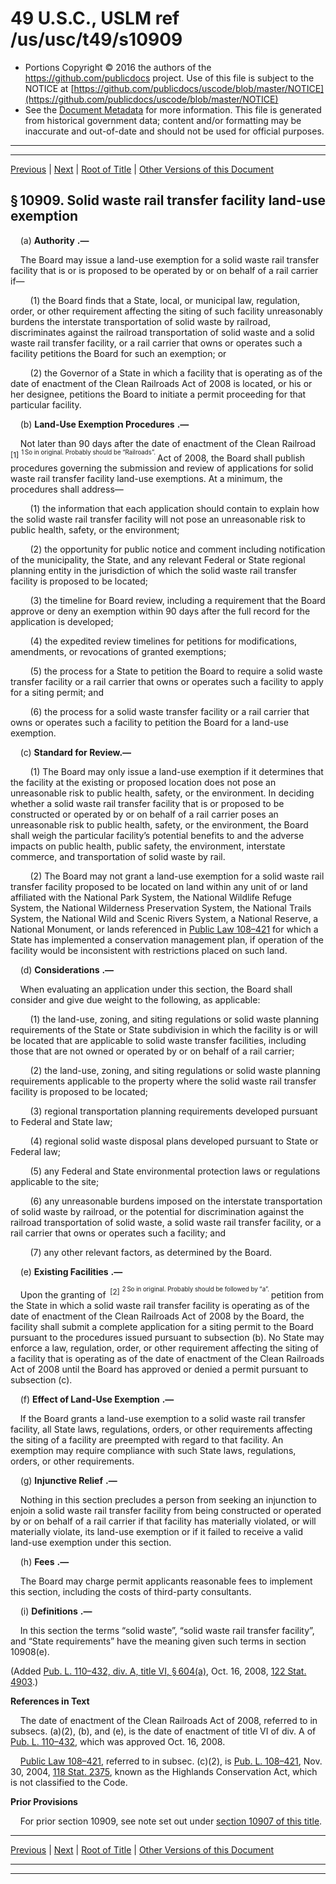 ---
---

# 49 U.S.C., USLM ref /us/usc/t49/s10909

* Portions Copyright © 2016 the authors of the https://github.com/publicdocs project.
  Use of this file is subject to the NOTICE at [https://github.com/publicdocs/uscode/blob/master/NOTICE](https://github.com/publicdocs/uscode/blob/master/NOTICE)
* See the [Document Metadata](././../../../../../..//README.md) for more information.
  This file is generated from historical government data; content and/or formatting may be inaccurate and out-of-date and should not be used for official purposes.

----------
----------

[Previous](./../../../../../..//us/usc/t49/stIV/ptA/ch109/m__us_usc_t49_s10908.md) | [Next](./../../../../../..//us/usc/t49/stIV/ptA/ch109/m__us_usc_t49_s10910.md) | [Root of Title](./../../../../../../) | [Other Versions of this Document](https://publicdocs.github.io/go/links?ns=uslm&ref=%2Fus%2Fusc%2Ft49%2Fs10909)

## § 10909. Solid waste rail transfer facility land-use exemption

    (a)  __Authority__  __.—__ 

    The Board may issue a land-use exemption for a solid waste rail transfer facility that is or is proposed to be operated by or on behalf of a rail carrier if—

        (1) the Board finds that a State, local, or municipal law, regulation, order, or other requirement affecting the siting of such facility unreasonably burdens the interstate transportation of solid waste by railroad, discriminates against the railroad transportation of solid waste and a solid waste rail transfer facility, or a rail carrier that owns or operates such a facility petitions the Board for such an exemption; or

        (2) the Governor of a State in which a facility that is operating as of the date of enactment of the Clean Railroads Act of 2008 is located, or his or her designee, petitions the Board to initiate a permit proceeding for that particular facility.

    (b)  __Land-Use Exemption Procedures__  __.—__ 

    Not later than 90 days after the date of enactment of the Clean Railroad  <sup>\[1\]</sup>  <sup><sup> 1 So in original. Probably should be “Railroads”. </sup></sup>  Act of 2008, the Board shall publish procedures governing the submission and review of applications for solid waste rail transfer facility land-use exemptions. At a minimum, the procedures shall address—

        (1) the information that each application should contain to explain how the solid waste rail transfer facility will not pose an unreasonable risk to public health, safety, or the environment;

        (2) the opportunity for public notice and comment including notification of the municipality, the State, and any relevant Federal or State regional planning entity in the jurisdiction of which the solid waste rail transfer facility is proposed to be located;

        (3) the timeline for Board review, including a requirement that the Board approve or deny an exemption within 90 days after the full record for the application is developed;

        (4) the expedited review timelines for petitions for modifications, amendments, or revocations of granted exemptions;

        (5) the process for a State to petition the Board to require a solid waste transfer facility or a rail carrier that owns or operates such a facility to apply for a siting permit; and

        (6) the process for a solid waste transfer facility or a rail carrier that owns or operates such a facility to petition the Board for a land-use exemption.

    (c) __Standard for Review.—__ 

        (1) The Board may only issue a land-use exemption if it determines that the facility at the existing or proposed location does not pose an unreasonable risk to public health, safety, or the environment. In deciding whether a solid waste rail transfer facility that is or proposed to be constructed or operated by or on behalf of a rail carrier poses an unreasonable risk to public health, safety, or the environment, the Board shall weigh the particular facility’s potential benefits to and the adverse impacts on public health, public safety, the environment, interstate commerce, and transportation of solid waste by rail.

        (2) The Board may not grant a land-use exemption for a solid waste rail transfer facility proposed to be located on land within any unit of or land affiliated with the National Park System, the National Wildlife Refuge System, the National Wilderness Preservation System, the National Trails System, the National Wild and Scenic Rivers System, a National Reserve, a National Monument, or lands referenced in [Public Law 108–421][/us/pl/108/421] for which a State has implemented a conservation management plan, if operation of the facility would be inconsistent with restrictions placed on such land.

    (d)  __Considerations__  __.—__ 

    When evaluating an application under this section, the Board shall consider and give due weight to the following, as applicable:

        (1) the land-use, zoning, and siting regulations or solid waste planning requirements of the State or State subdivision in which the facility is or will be located that are applicable to solid waste transfer facilities, including those that are not owned or operated by or on behalf of a rail carrier;

        (2) the land-use, zoning, and siting regulations or solid waste planning requirements applicable to the property where the solid waste rail transfer facility is proposed to be located;

        (3) regional transportation planning requirements developed pursuant to Federal and State law;

        (4) regional solid waste disposal plans developed pursuant to State or Federal law;

        (5) any Federal and State environmental protection laws or regulations applicable to the site;

        (6) any unreasonable burdens imposed on the interstate transportation of solid waste by railroad, or the potential for discrimination against the railroad transportation of solid waste, a solid waste rail transfer facility, or a rail carrier that owns or operates such a facility; and

        (7) any other relevant factors, as determined by the Board.

    (e)  __Existing Facilities__  __.—__ 

    Upon the granting of  <sup>\[2\]</sup>  <sup><sup> 2 So in original. Probably should be followed by “a”. </sup></sup>  petition from the State in which a solid waste rail transfer facility is operating as of the date of enactment of the Clean Railroads Act of 2008 by the Board, the facility shall submit a complete application for a siting permit to the Board pursuant to the procedures issued pursuant to subsection (b). No State may enforce a law, regulation, order, or other requirement affecting the siting of a facility that is operating as of the date of enactment of the Clean Railroads Act of 2008 until the Board has approved or denied a permit pursuant to subsection (c).

    (f)  __Effect of Land-Use Exemption__  __.—__ 

    If the Board grants a land-use exemption to a solid waste rail transfer facility, all State laws, regulations, orders, or other requirements affecting the siting of a facility are preempted with regard to that facility. An exemption may require compliance with such State laws, regulations, orders, or other requirements.

    (g)  __Injunctive Relief__  __.—__ 

    Nothing in this section precludes a person from seeking an injunction to enjoin a solid waste rail transfer facility from being constructed or operated by or on behalf of a rail carrier if that facility has materially violated, or will materially violate, its land-use exemption or if it failed to receive a valid land-use exemption under this section.

    (h)  __Fees__  __.—__ 

    The Board may charge permit applicants reasonable fees to implement this section, including the costs of third-party consultants.

    (i)  __Definitions__  __.—__ 

    In this section the terms “solid waste”, “solid waste rail transfer facility”, and “State requirements” have the meaning given such terms in section 10908(e).

(Added [Pub. L. 110–432, div. A, title VI, § 604(a)][/us/pl/110/432/s604/a], Oct. 16, 2008, [122 Stat. 4903][/us/stat/122/4903].)

 __References in Text__ 

    The date of enactment of the Clean Railroads Act of 2008, referred to in subsecs. (a)(2), (b), and (e), is the date of enactment of title VI of div. A of [Pub. L. 110–432][/us/pl/110/432], which was approved Oct. 16, 2008.

    [Public Law 108–421][/us/pl/108/421], referred to in subsec. (c)(2), is [Pub. L. 108–421][/us/pl/108/421], Nov. 30, 2004, [118 Stat. 2375][/us/stat/118/2375], known as the Highlands Conservation Act, which is not classified to the Code.

 __Prior Provisions__ 

    For prior section 10909, see note set out under [section 10907 of this title][/us/usc/t49/s10907].

----------

[Previous](./../../../../../..//us/usc/t49/stIV/ptA/ch109/m__us_usc_t49_s10908.md) | [Next](./../../../../../..//us/usc/t49/stIV/ptA/ch109/m__us_usc_t49_s10910.md) | [Root of Title](./../../../../../../) | [Other Versions of this Document](https://publicdocs.github.io/go/links?ns=uslm&ref=%2Fus%2Fusc%2Ft49%2Fs10909)

----------
----------

[/us/pl/108/421]: https://publicdocs.github.io/go/links?ns=uslm&ref=%2Fus%2Fpl%2F108%2F421
[/us/pl/110/432/s604/a]: https://publicdocs.github.io/go/links?ns=uslm&ref=%2Fus%2Fpl%2F110%2F432%2Fs604%2Fa
[/us/stat/122/4903]: https://publicdocs.github.io/go/links?ns=uslm&ref=%2Fus%2Fstat%2F122%2F4903
[/us/pl/110/432]: https://publicdocs.github.io/go/links?ns=uslm&ref=%2Fus%2Fpl%2F110%2F432
[/us/pl/108/421]: https://publicdocs.github.io/go/links?ns=uslm&ref=%2Fus%2Fpl%2F108%2F421
[/us/pl/108/421]: https://publicdocs.github.io/go/links?ns=uslm&ref=%2Fus%2Fpl%2F108%2F421
[/us/stat/118/2375]: https://publicdocs.github.io/go/links?ns=uslm&ref=%2Fus%2Fstat%2F118%2F2375
[/us/usc/t49/s10907]: https://publicdocs.github.io/go/links?ns=uslm&ref=%2Fus%2Fusc%2Ft49%2Fs10907


